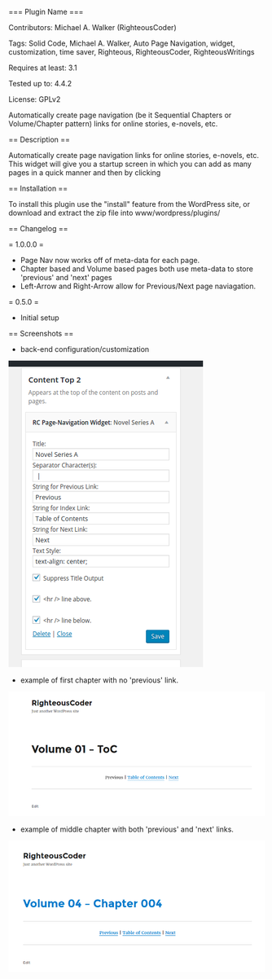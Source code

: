 === Plugin Name ===

Contributors: Michael A. Walker (RighteousCoder)

Tags: Solid Code, Michael A. Walker, Auto Page Navigation, widget, customization, time saver, Righteous, RighteousCoder, RighteousWritings

Requires at least: 3.1

Tested up to: 4.4.2

License: GPLv2

Automatically create page navigation (be it Sequential Chapters or Volume/Chapter pattern) links for online stories, e-novels, etc.

== Description ==

Automatically create page navigation links for online stories, e-novels, etc.
This widget will give you a startup screen in which you can add as many pages in a quick manner and then by clicking 

== Installation ==

To install this plugin use the "install" feature from the WordPress site, or download and extract the zip file into www/wordpress/plugins/

== Changelog ==

= 1.0.0.0 =
* Page Nav now works off of meta-data for each page.
* Chapter based and Volume based pages both use meta-data to store 'previous' and 'next' pages
* Left-Arrow and Right-Arrow allow for Previous/Next page naviagation. 

= 0.5.0 =
* Initial setup

== Screenshots ==

* back-end configuration/customization

![back-end configuration/customization][screenshot-1] 


* example of first chapter with no 'previous' link.

![example of first chapter with no 'previous' link][screenshot-2]

* example of middle chapter with both 'previous' and 'next' links.

![example of middle chapter with both 'previous' and 'next' links][screenshot-3]

[screenshot-1]: https://github.com/mawalker/wordpress-content/blob/master/plugins/righteous-auto-page-navigation-widget/screenshot-1.png "back-end configuration/customization"
[screenshot-2]: https://github.com/mawalker/wordpress-content/blob/master/plugins/righteous-auto-page-navigation-widget/screenshot-2.png "example of first chapter with no 'previous' link"
[screenshot-3]: https://github.com/mawalker/wordpress-content/blob/master/plugins/righteous-auto-page-navigation-widget/screenshot-3.png "example of middle chapter with both 'previous' and 'next' links"
